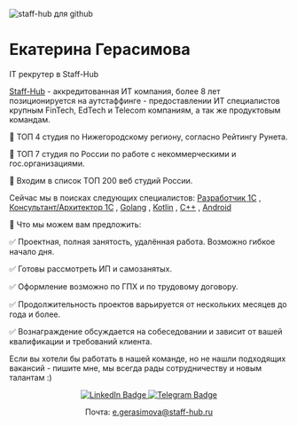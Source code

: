 ![staff-hub для github](https://user-images.githubusercontent.com/122780339/229493373-d8679708-cf85-49f4-bdd7-4f694bbe82f9.png)

# Екатерина Герасимова

IT рекрутер в Staff-Hub

<p align='left'>
   <a href='https://staff-hub.ru/'>Staff-Hub</a> - аккредитованная ИТ компания, более 8 лет позиционируется на аутстаффинге - предоставлении ИТ специалистов крупным FinTech, EdTech и Telecom компаниям, а так же продуктовым командам.
   
📌 ТОП 4 студия по Нижегородскому региону, согласно Рейтингу Рунета.
   
📌 ТОП 7  студия по России по работе с некоммерческими и гос.организациями. 
   
📌 Входим в список ТОП 200 веб студий России.
</p>

<p align='left'>
   Сейчас мы в поисках следующих специалистов: <a href='https://geeklink.io/job/staff-hub-full-time-razrabotchik-1s-v-sfere-zhkh/'>Разработчик 1С</a> , 
   <a href='https://geeklink.io/job/staff-hub-full-time-konsultant-arhitektor-1s-senior/'>Консультант/Архитектор 1С</a> ,
   <a href='https://geeklink.io/job/staff-hub-rossiya-full-time-backend-golang-lead/'>Golang</a> ,
   <a href='https://geeklink.io/job/staff-hub-rossiya-full-time-backend-kotlin-senior-lead/'>Kotlin</a> ,
   <a href='https://geeklink.io/job/staff-hub-rossiya-full-time-c-na-proekt-v-sfere-informatsionnoj-bezopasnosti/'>C++</a> ,
   <a href='https://geeklink.io/job/staff-hub-rossiya-full-time-android-middle/'>Android</a>
</p>

📍 Что мы можем вам предложить:

✅ Проектная, полная занятость, удалённая работа. Возможно гибкое начало дня.

✅ Готовы рассмотреть ИП и самозанятых.

✅ Оформление возможно по ГПХ и по трудовому договору.

✅ Продолжительность проектов варьируется от нескольких месяцев до года и более.

✅ Вознаграждение обсуждается на собеседовании и зависит от вашей квалификации и требований клиента.

Если вы хотели бы работать в нашей команде, но не нашли подходящих вакансий - пишите мне, мы всегда рады сотрудничеству и новым талантам :)

<p align='center'>
   <a href="https://www.linkedin.com/in/ekaterina-gerasimova-staffhub/">
   <img src="https://img.shields.io/badge/LinkedIn-blue?style=for-the-badge&logo=linkedin&logoColor=white" alt="LinkedIn Badge"/>
   <a href="https://t.me/geraterina">
   <img src="https://img.shields.io/badge/Telegram-blue?style=for-the-badge&logo=twitter&logoColor=white" alt="Telegram Badge"/>
   </a>   
</p>

<p align='center'>      
   Почта:
   <a href='mailto:e.gerasimova@staff-hub.ru'>e.gerasimova@staff-hub.ru</a>
</p>
